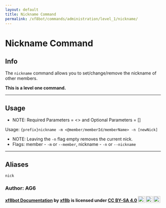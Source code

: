 ```yaml
---
layout: default
title: Nickname Command
permalink: /xf8bot/commands/administration/level_1/nickname/
---
```


# Nickname Command

## Info

The `nickname` command allows you to set/change/remove the nickname of other members.

**This is a level one command.**

---

## Usage

* NOTE: Required Parameters = <> and Optional Parameters = []

Usage: `{prefix}nickname -m <@member/memberId/memberName> -n [newNick]`

* NOTE: Leaving the `-n` flag empty removes the current nick.
* Flags: member - `-m` or `--member`, nickname - `-n` or `--nickname`

---

## Aliases

`nick`

### **Author: AG6**

<b> <a rel="cc:attributionURL" property="dct:title" href="https://xf8b.github.io/documentation/xf8bot/">xf8bot Documentation</a> by <a rel="cc:attributionURL dct:creator" property="cc:attributionName" href="https://github.com/xf8b/">xf8b</a> is licensed under <a rel="license" href="https://creativecommons.org/licenses/by-sa/4.0">CC BY-SA 4.0<img style="height:22px!important;margin-left:3px;vertical-align:text-bottom;" src="https://mirrors.creativecommons.org/presskit/icons/cc.svg?ref=chooser-v1" /><img style="height:22px!important;margin-left:3px;vertical-align:text-bottom;" src="https://mirrors.creativecommons.org/presskit/icons/by.svg?ref=chooser-v1" /><img style="height:22px!important;margin-left:3px;vertical-align:text-bottom;" src="https://mirrors.creativecommons.org/presskit/icons/sa.svg?ref=chooser-v1" /></a> </b> 